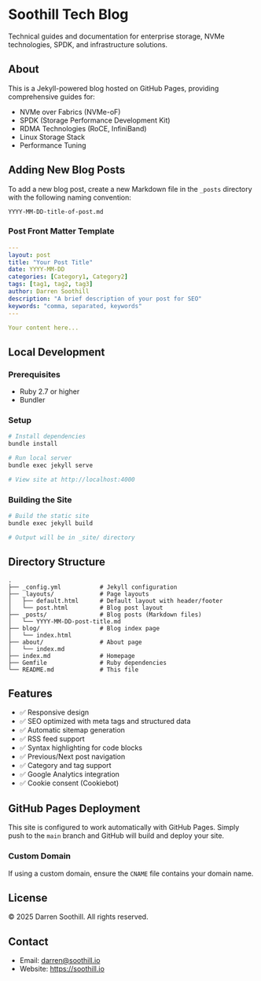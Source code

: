 # Soothill Tech Blog

Technical guides and documentation for enterprise storage, NVMe technologies, SPDK, and infrastructure solutions.

## About

This is a Jekyll-powered blog hosted on GitHub Pages, providing comprehensive guides for:

- NVMe over Fabrics (NVMe-oF)
- SPDK (Storage Performance Development Kit)
- RDMA Technologies (RoCE, InfiniBand)
- Linux Storage Stack
- Performance Tuning

## Adding New Blog Posts

To add a new blog post, create a new Markdown file in the `_posts` directory with the following naming convention:

```
YYYY-MM-DD-title-of-post.md
```

### Post Front Matter Template

```yaml
---
layout: post
title: "Your Post Title"
date: YYYY-MM-DD
categories: [Category1, Category2]
tags: [tag1, tag2, tag3]
author: Darren Soothill
description: "A brief description of your post for SEO"
keywords: "comma, separated, keywords"
---

Your content here...
```

## Local Development

### Prerequisites

- Ruby 2.7 or higher
- Bundler

### Setup

```bash
# Install dependencies
bundle install

# Run local server
bundle exec jekyll serve

# View site at http://localhost:4000
```

### Building the Site

```bash
# Build the static site
bundle exec jekyll build

# Output will be in _site/ directory
```

## Directory Structure

```
.
├── _config.yml           # Jekyll configuration
├── _layouts/             # Page layouts
│   ├── default.html      # Default layout with header/footer
│   └── post.html         # Blog post layout
├── _posts/               # Blog posts (Markdown files)
│   └── YYYY-MM-DD-post-title.md
├── blog/                 # Blog index page
│   └── index.html
├── about/                # About page
│   └── index.md
├── index.md              # Homepage
├── Gemfile               # Ruby dependencies
└── README.md             # This file
```

## Features

- ✅ Responsive design
- ✅ SEO optimized with meta tags and structured data
- ✅ Automatic sitemap generation
- ✅ RSS feed support
- ✅ Syntax highlighting for code blocks
- ✅ Previous/Next post navigation
- ✅ Category and tag support
- ✅ Google Analytics integration
- ✅ Cookie consent (Cookiebot)

## GitHub Pages Deployment

This site is configured to work automatically with GitHub Pages. Simply push to the `main` branch and GitHub will build and deploy your site.

### Custom Domain

If using a custom domain, ensure the `CNAME` file contains your domain name.

## License

© 2025 Darren Soothill. All rights reserved.

## Contact

- Email: darren@soothill.io
- Website: https://soothill.io
